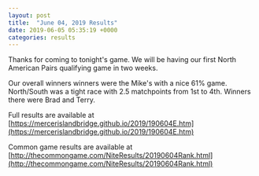 ```yaml
---
layout: post
title:  "June 04, 2019 Results"
date: 2019-06-05 05:35:19 +0000
categories: results
---
```

Thanks for coming to tonight's game. We will be having our first North American Pairs qualifying game in two weeks.

Our overall winners winners were the Mike's with a nice 61% game. North/South was a tight race with 2.5 matchpoints from 1st to 4th. Winners there were Brad and Terry.

Full results are available at [https://mercerislandbridge.github.io/2019/190604E.htm](https://mercerislandbridge.github.io/2019/190604E.htm)

Common game results are available at [http://thecommongame.com/NiteResults/20190604Rank.html](http://thecommongame.com/NiteResults/20190604Rank.html)
